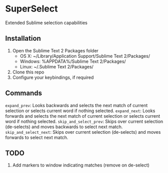 SuperSelect
==================

Extended Sublime selection capabilities

Installation
------------

1. Open the Sublime Text 2 Packages folder
    - OS X: ~/Library/Application Support/Sublime Text 2/Packages/
    - Windows: %APPDATA%/Sublime Text 2/Packages/
    - Linux: ~/.Sublime Text 2/Packages/
2. Clone this repo
3. Configure your keybindings, if required

Commands
--------

`expand_prev`: Looks backwards and selects the next match of current selection or selects current word if nothing selected.
`expand_next`: Looks forwards and selects the next match of current selection or selects current word if nothing selected.
`skip_and_select_prev`: Skips over current selection (de-selects) and moves backwards to select next match.
`skip_and_select_next`: Skips over current selection (de-selects) and moves forwards to select next match.

TODO
--------
1. Add markers to window indicating matches (remove on de-select)